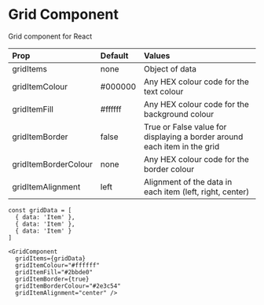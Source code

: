 
# Grid Component

Grid component for React

| Prop                 | Default | Values                                                                   |
| :------------------- |:------- | :----------------------------------------------------------------------- |
| gridItems            | none    | Object of data                                                           |
| gridItemColour       | #000000 | Any HEX colour code for the text colour                                  |
| gridItemFill         | #ffffff | Any HEX colour code for the background colour                            |
| gridItemBorder       | false   | True or False value for displaying a border around each item in the grid |
| gridItemBorderColour | none    | Any HEX colour code for the border colour                                |
| gridItemAlignment    | left    | Alignment of the data in each item (left, right, center)                 |

```
const gridData = [
  { data: 'Item' },
  { data: 'Item' },
  { data: 'Item' }
]

<GridComponent
  gridItems={gridData}
  gridItemColour="#ffffff"
  gridItemFill="#2bbde0"
  gridItemBorder={true}
  gridItemBorderColour="#2e3c54"
  gridItemAlignment="center" />
 ```